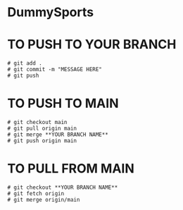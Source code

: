 # DummySports

# TO PUSH TO YOUR BRANCH #

    # git add .
    # git commit -m "MESSAGE HERE"
    # git push

# TO PUSH TO MAIN #

    # git checkout main
    # git pull origin main
    # git merge **YOUR BRANCH NAME**
    # git push origin main

# TO PULL FROM MAIN #

    # git checkout **YOUR BRANCH NAME**
    # git fetch origin
    # git merge origin/main